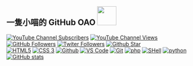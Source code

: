 ## 一隻小喵的 GitHub OAO <img src="https://media.giphy.com/media/mGcNjsfWAjY5AEZNw6/giphy.gif" width="50" />

[![YouTube Channel Subscribers](https://img.shields.io/youtube/channel/subscribers/UCn5wwqveyCcLQv9FBiDM2Mw)](https://www.youtube.com/channel/UCn5wwqveyCcLQv9FBiDM2Mw)
[![YouTube Channel Views](https://img.shields.io/youtube/channel/views/UCn5wwqveyCcLQv9FBiDM2Mw)](https://www.youtube.com/channel/UCn5wwqveyCcLQv9FBiDM2Mw)
[![GitHub Followers](https://img.shields.io/badge/dynamic/json?color=0084ff&label=GitHub%20Followers&query=%24.data.totalSubs&url=https%3A%2F%2Fapi.spencerwoo.com%2Fsubstats%2F%3Fsource%3Dgithub%26queryKey%3Dkuohuanhuan)](https://github.com/kuohuanhuan)
[![Twiter Followers](https://img.shields.io/badge/dynamic/json?color=0084ff&label=Twitter%20Followers&query=%24.data.totalSubs&url=https%3A%2F%2Fapi.spencerwoo.com%2Fsubstats%2F%3Fsource%3Dtwitter%26queryKey%3Dkuohuanhuan)](https://twitter.com/kuohuanhuan)
[![Github Star](https://img.shields.io/github/stars/kuohuanhuan?affiliations=OWNER%2CCOLLABORATOR)](https://github.com/kuohuanhuan)
<br />
[![HTML5](https://camo.githubusercontent.com/973ef79f4480abda619de36ae96f335e9f4167d330d827b14a86b31587762deb/68747470733a2f2f696d672e736869656c64732e696f2f62616467652f2d48544d4c352d4533344632363f7374796c653d706c6173746963266c6f676f3d68746d6c35266c6f676f436f6c6f723d7768697465)]()
[![CSS 3](https://camo.githubusercontent.com/982803cf428cb92cba498357d31f402ea379bc550f2293db476ff4d022673232/68747470733a2f2f696d672e736869656c64732e696f2f62616467652f2d435353332d3135373242363f7374796c653d706c6173746963266c6f676f3d63737333)]()
[![Github](https://camo.githubusercontent.com/90a2f2eef5a9a6b15801e0b5b3c63f0a05ff51272a2a65ba3a0e337e89f9cb4d/68747470733a2f2f696d672e736869656c64732e696f2f62616467652f2d4769744875622d3138313731373f7374796c653d706c6173746963266c6f676f3d676974687562)]()
[![VS Code](https://camo.githubusercontent.com/5a93c38dcd2ca8227ec6ce763a2fa71bfdcaacac88794a2309c91949099ed21e/68747470733a2f2f696d672e736869656c64732e696f2f62616467652f2d5653253230436f64652d3030374143433f7374796c653d706c6173746963266c6f676f3d76697375616c2d73747564696f2d636f6465)]()
[![Git](https://camo.githubusercontent.com/ef8e66167a75bde2cd8212d194ee612fd443bb831c5257591c081df4e9d8759e/68747470733a2f2f696d672e736869656c64732e696f2f62616467652f2d4769742d626c61636b3f7374796c653d706c6173746963266c6f676f3d676974)]()
[![php](https://camo.githubusercontent.com/97dd93be4a9fdc9c7e8850869a178ace9b3bf00e64b96d42e1f4cef4665050bb/68747470733a2f2f696d672e736869656c64732e696f2f62616467652f2d7068702d3339343938393f7374796c653d706c6173746963266c6f676f3d706870)]()
[![SHell](https://camo.githubusercontent.com/18c75bd791209b45277fdff3010e98e59f7380a538426f0457291c91df69cf1b/68747470733a2f2f696d672e736869656c64732e696f2f62616467652f2d5368656c6c2d626c6173636b3f7374796c653d706c6173746963266c6f676f3d5368656c6c)]()
[![python](https://camo.githubusercontent.com/be7e031ad3e9583082c92bf654cbb7a80dd0a41d3318ef04048800115bdf04e0/68747470733a2f2f696d672e736869656c64732e696f2f62616467652f2d507974686f6e2d3866636664313f7374796c653d706c6173746963266c6f676f3d507974686f6e)]()
<br />
[![GitHub stats](https://github-readme-stats.vercel.app/api?username=kuohuanhuan&theme=merko)](https://github.com/kuohuanhuan)
